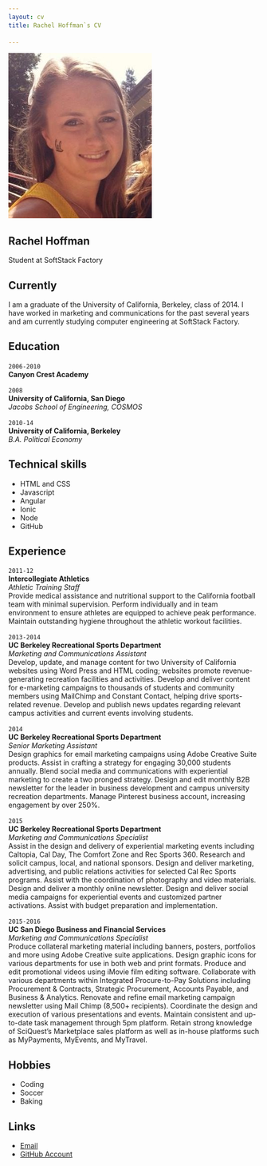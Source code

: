```yaml
---
layout: cv
title: Rachel Hoffman`s CV

---
```


![Rachel](./media/Photo-LinkedIn.jpg)

## Rachel Hoffman
Student at SoftStack Factory

## Currently

I am a graduate of the University of California, Berkeley, class of 2014. I have worked in marketing and communications for the past several years and am currently studying computer engineering at SoftStack Factory.

## Education

`2006-2010`<br>
__Canyon Crest Academy__ 

`2008`<br>
__University of California, San Diego__ <br>
_Jacobs School of Engineering, COSMOS_

`2010-14`<br>
__University of California, Berkeley__ <br>
_B.A. Political Economy_

## Technical skills

* HTML and CSS
* Javascript
* Angular
* Ionic
* Node
* GitHub

## Experience

`2011-12`<br>
__Intercollegiate Athletics__<br>
_Athletic Training Staff_<br>
Provide medical assistance and nutritional support to the California football team with minimal supervision. Perform individually and in team environment to ensure athletes are equipped to achieve peak performance. Maintain outstanding hygiene throughout the athletic workout facilities.

`2013-2014`<br>
__UC Berkeley Recreational Sports Department__<br>
_Marketing and Communications Assistant_<br>
Develop, update, and manage content for two University of California websites using Word Press and HTML coding; websites promote revenue-generating recreation facilities and activities. Develop and deliver content for e-marketing campaigns to thousands of students and community members using MailChimp and Constant Contact, helping drive sports-related revenue. Develop and publish news updates regarding relevant campus activities and current events involving students.

`2014`<br>
__UC Berkeley Recreational Sports Department__<br>
_Senior Marketing Assistant_<br>
Design graphics for email marketing campaigns using Adobe Creative Suite products. Assist in crafting a strategy for engaging 30,000 students annually. Blend social media and communications with experiential marketing to create a two pronged strategy. Design and edit monthly B2B newsletter for the leader in business development and campus university recreation departments. Manage Pinterest business account, increasing engagement by over 250%.

`2015`<br>
__UC Berkeley Recreational Sports Department__<br>
_Marketing and Communications Specialist_<br>
Assist in the design and delivery of experiential marketing events including Caltopia, Cal Day, The Comfort Zone and Rec Sports 360. Research and solicit campus, local, and national sponsors. Design and deliver marketing, advertising, and public relations activities for selected Cal Rec Sports programs. Assist with the coordination of photography and video materials. Design and deliver a monthly online newsletter. Design and deliver social media campaigns for experiential events and customized partner activations. Assist with budget preparation and implementation.

`2015-2016`<br>
__UC San Diego Business and Financial Services__<br>
_Marketing and Communications Specialist_<br>
Produce collateral marketing material including banners, posters, portfolios and more using Adobe Creative suite applications. Design graphic icons for various departments for use in both web and print formats. Produce and edit promotional videos using iMovie film editing software. Collaborate with various departments within Integrated Procure-to-Pay Solutions including Procurement & Contracts, Strategic Procurement, Accounts Payable, and Business & Analytics. Renovate and refine email marketing campaign newsletter using Mail Chimp (8,500+ recipients). Coordinate the design and execution of various presentations and events. Maintain consistent and up-to-date task management through 5pm platform. Retain strong knowledge of SciQuest’s Marketplace sales platform as well as in-house platforms such as MyPayments, MyEvents, and MyTravel.

## Hobbies

* Coding
* Soccer 
* Baking

## Links

* <i class="fa fa-envelope"></i><a href="mailto:hoffman.rachelmarie@gmail.com">Email</a><br />
* <i class="fa fa-github"></i> <a href="https://github.com/rhoffmanssf">GitHub Account</a><br />
